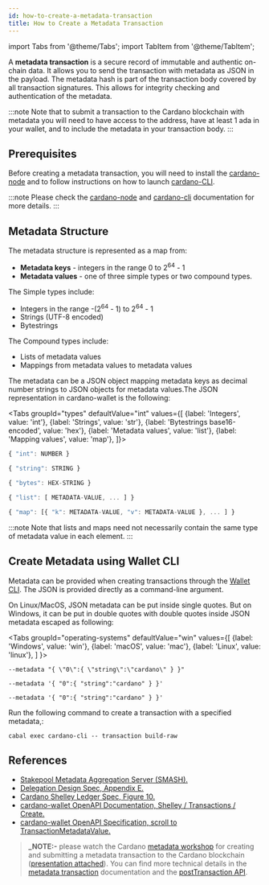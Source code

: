 ```yaml
---
id: how-to-create-a-metadata-transaction
title: How to Create a Metadata Transaction
---
```

import Tabs from '@theme/Tabs';
import TabItem from '@theme/TabItem';

A **metadata transaction** is a secure record of immutable and authentic on-chain data. It allows you to send the transaction with metadata as JSON in the payload. The metadata hash is part of the transaction body covered by all transaction signatures. This allows for integrity checking and authentication of the metadata.

:::note
Note that to submit a transaction to the Cardano blockchain with metadata you will need to have access to the address, have at least 1 ada in your wallet, and to include the metadata in your transaction body.
:::

## Prerequisites

Before creating a metadata transaction, you will need to install the [cardano-node](https://github.com/input-output-hk/cardano-node#cardano-node-overview) and to follow instructions on how to launch [cardano-CLI](https://github.com/input-output-hk/cardano-node/tree/master/cardano-cli#cardano-cli).

:::note
Please check the [cardano-node](https://docs.cardano.org/projects/cardano-node/en/latest/) and [cardano-cli](https://docs.cardano.org/projects/cardano-node/en/latest/reference/cardano-node-cli-reference.html) documentation for more details.
:::

## Metadata Structure

The metadata structure is represented as a map from:
* **Metadata keys** - integers in the range 0 to 2<sup>64</sup> - 1
* **Metadata values** - one of three simple types or two compound types.

The Simple types include:
* Integers in the range -(2<sup>64</sup> - 1) to 2<sup>64</sup> - 1
* Strings (UTF-8 encoded)
* Bytestrings

The Compound types include:
* Lists of metadata values
* Mappings from metadata values to metadata values

The metadata can be a JSON object mapping metadata keys as decimal number strings to JSON objects for metadata values.The JSON representation in cardano-wallet is the following:

<Tabs
  groupId="types"
  defaultValue="int"
  values={[
    {label: 'Integers', value: 'int'},
    {label: 'Strings', value: 'str'},
    {label: 'Bytestrings base16-encoded', value: 'hex'},
    {label: 'Metadata values', value: 'list'},
    {label: 'Mapping values', value: 'map'},
  ]}>
<TabItem value="int">  

```js
{ "int": NUMBER }
```

</TabItem>
<TabItem value="str">

```js
{ "string": STRING }
```

</TabItem>
<TabItem value="hex">

```js
{ "bytes": HEX-STRING }
```

</TabItem>
<TabItem value="list">

```js
{ "list": [ METADATA-VALUE, ... ] }
```

</TabItem>
<TabItem value="map">

```js
{ "map": [{ "k": METADATA-VALUE, "v": METADATA-VALUE }, ... ] }
```

</TabItem>
</Tabs>

:::note
Note that lists and maps need not necessarily contain the same type of metadata value in each element.
:::

## Create Metadata using Wallet CLI

Metadata can be provided when creating transactions through the [Wallet CLI](https://github.com/input-output-hk/cardano-wallet/wiki/Wallet-command-line-interface). The JSON is provided directly as a command-line argument.

On Linux/MacOS, JSON metadata can be put inside single quotes. But on Windows, it can be put in double quotes with double quotes inside JSON metadata escaped as following:

<Tabs
  groupId="operating-systems"
  defaultValue="win"
  values={[
    {label: 'Windows', value: 'win'},
    {label: 'macOS', value: 'mac'},
    {label: 'Linux', value: 'linux'},
  ]
}>
<TabItem value="win">

```
--metadata "{ \"0\":{ \"string\":\"cardano\" } }"
```

</TabItem>
<TabItem value="mac">

```
--metadata '{ "0":{ "string":"cardano" } }'
```

</TabItem>
<TabItem value="linux">

```
--metadata '{ "0":{ "string":"cardano" } }'
```

</TabItem>
</Tabs>

Run the following command to create a transaction with a specified metadata,:
```
cabal exec cardano-cli -- transaction build-raw
```

## References

* [Stakepool Metadata Aggregation Server (SMASH).](https://docs.cardano.org/projects/smash/en/latest/)
* [Delegation Design Spec, Appendix E.](https://hydra.iohk.io/job/Cardano/cardano-ledger-specs/delegationDesignSpec/latest/download-by-type/doc-pdf/delegation_design_spec)
* [Cardano Shelley Ledger Spec, Figure 10.](https://hydra.iohk.io/job/Cardano/cardano-ledger-specs/specs.shelley-ledger/latest/download-by-type/doc-pdf/ledger-spec)
* [cardano-wallet OpenAPI Documentation, Shelley / Transactions / Create.](https://input-output-hk.github.io/cardano-wallet/api/edge/#operation/postTransaction)
* [cardano-wallet OpenAPI Specification, scroll to TransactionMetadataValue.](https://github.com/input-output-hk/cardano-wallet/blob/master/specifications/api/swagger.yaml)

> **_NOTE:-** please watch the Cardano [metadata workshop](https://www.crowdcast.io/e/metadata) for creating and submitting a metadata transaction to the Cardano blockchain ([presentation attached](https://docs.google.com/presentation/d/1ursHchJiBP5ZVuXcW2uVJMmzXjlJk_di65CKmAplEy4/edit#slide=id.gb7121fc2c5_4_0)). You can find more technical details in the [metadata transaction](https://docs.cardano.org/projects/cardano-node/en/latest/reference/tx-metadata.html?highlight=metadata) documentation and the [postTransaction API](https://input-output-hk.github.io/cardano-wallet/api/edge/#operation/postTransaction).

